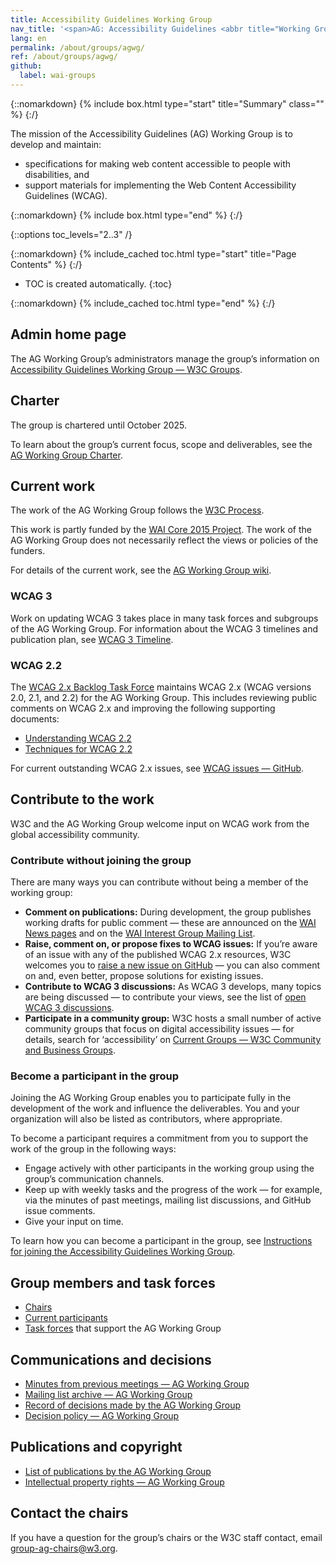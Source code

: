 ```yaml
---
title: Accessibility Guidelines Working Group
nav_title: '<span>AG: Accessibility Guidelines <abbr title="Working Group">WG</abbr></span>'
lang: en
permalink: /about/groups/agwg/
ref: /about/groups/agwg/
github:
  label: wai-groups
---
```


{::nomarkdown}
{% include box.html type="start" title="Summary" class="" %}
{:/}

The mission of the Accessibility Guidelines (AG) Working Group is to develop and maintain:

* specifications for making web content accessible to people with disabilities, and 
* support materials for implementing the Web Content Accessibility Guidelines (WCAG).

{::nomarkdown}
{% include box.html type="end" %}
{:/}

{::options toc_levels="2..3" /}

{::nomarkdown}
{% include_cached toc.html type="start" title="Page Contents" %}
{:/}

-   TOC is created automatically.
{:toc}

{::nomarkdown}
{% include_cached toc.html type="end" %}
{:/}

## Admin home page

The AG Working Group’s administrators manage the group’s information on [Accessibility Guidelines Working Group — W3C Groups](https://www.w3.org/groups/wg/ag/).

## Charter

The group is chartered until October 2025.

To learn about the group’s current focus, scope and deliverables, see the [AG Working Group Charter](https://www.w3.org/WAI/GL/charter).

## Current work

The work of the AG Working Group follows the [W3C Process](https://www.w3.org/2023/Process-20231103/). 

This work is partly funded by the [WAI Core 2015 Project](https://www.w3.org/WAI/about/projects/wai-core-2015/). The work of the AG Working Group does not necessarily reflect the views or policies of the funders.

For details of the current work, see the [AG Working Group wiki](https://www.w3.org/WAI/GL/wiki/Main_Page).

### WCAG 3

Work on updating WCAG 3 takes place in many task forces and subgroups of the AG Working Group. For information about the WCAG 3 timelines and publication plan, see [WCAG 3 Timeline](https://www.w3.org/WAI/GL/wiki/WCAG_3_Timeline).

### WCAG 2.2

The [WCAG 2.x Backlog Task Force](/about/groups/task-forces/wcag2x-backlog) maintains WCAG 2.x (WCAG versions 2.0, 2.1, and 2.2) for the AG Working Group. This includes reviewing public comments on WCAG 2.x and improving the following supporting documents:

* [Understanding WCAG 2.2](https://www.w3.org/WAI/WCAG22/Understanding/)
* [Techniques for WCAG 2.2](https://www.w3.org/WAI/WCAG22/Techniques/)

For current outstanding WCAG 2.x issues, see [WCAG issues — GitHub](https://github.com/w3c/wcag/issues/).

## Contribute to the work

W3C and the AG Working Group welcome input on WCAG work from the global accessibility community.

### Contribute without joining the group

There are many ways you can contribute without being a member of the working group:

* **Comment on publications:** During development, the group publishes working drafts for public comment &mdash; these are announced on the [WAI News pages](/news/) and on the [WAI Interest Group Mailing List](/about/groups/waiig/).
* **Raise, comment on, or propose fixes to WCAG issues:** If you’re aware of an issue with any of the published WCAG 2.x resources, W3C welcomes you to [raise a new issue on GitHub](https://github.com/w3c/wcag/issues/) &mdash; you can also comment on and, even better, propose solutions for existing issues.
* **Contribute to WCAG 3 discussions:** As WCAG 3 develops, many topics are being discussed &mdash; to contribute your views, see the list of [open WCAG 3 discussions](https://github.com/w3c/wcag3/discussions).
* **Participate in a community group:** W3C hosts a small number of active community groups that focus on digital accessibility issues &mdash; for details, search for ‘accessibility’ on [Current Groups &mdash; W3C Community and Business Groups](https://www.w3.org/community/groups).

### Become a participant in the group

Joining the AG Working Group enables you to participate fully in the development of the work and influence the deliverables. You and your organization will also be listed as contributors, where appropriate.

To become a participant requires a commitment from you to support the work of the group in the following ways:

* Engage actively with other participants in the working group using the group’s communication channels.
* Keep up with weekly tasks and the progress of the work &mdash; for example, via the minutes of past meetings, mailing list discussions, and GitHub issue comments.
* Give your input on time.

To learn how you can become a participant in the group, see [Instructions for joining the Accessibility Guidelines Working Group](https://www.w3.org/groups/wg/ag/instructions/).

## Group members and task forces

* [Chairs](https://www.w3.org/groups/wg/ag/participants/#chairs)
* [Current participants](https://www.w3.org/groups/wg/ag/participants/#participants)
* [Task forces](https://www.w3.org/groups/wg/ag/task-forces/) that support the AG Working Group

## Communications and decisions

* [Minutes from previous meetings &mdash; AG Working Group](/GL/minutes-history)
* [Mailing list archive &mdash; AG Working Group](https://lists.w3.org/Archives/Public/w3c-wai-gl/)
* [Record of decisions made by the AG Working Group](https://www.w3.org/WAI/GL/wiki/Decisions)
* [Decision policy &mdash; AG Working Group](/about/groups/agwg/decision-policy/)

## Publications and copyright

* [List of publications by the AG Working Group](https://www.w3.org/groups/wg/ag/publications/)
* [Intellectual property rights &mdash; AG Working Group](https://www.w3.org/groups/wg/ag/ipr/)

## Contact the chairs

If you have a question for the group’s chairs or the W3C staff contact, email [group-ag-chairs@w3.org](mailto:group-ag-chairs@w3.org).